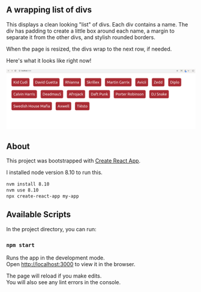 ## A wrapping list of divs

This displays a clean looking "list" of divs. Each div contains a name. The div has padding to create a little box around each name, a margin to separate it from the other divs, and stylish rounded borders.

When the page is resized, the divs wrap to the next row, if needed.

Here's what it looks like right now!

![view of div list](https://github.com/mdoery/react-list/blob/master/react-list-example.png "View of div list")

## About

This project was bootstrapped with [Create React App](https://github.com/facebook/create-react-app).

I installed node version 8.10 to run this.

```
nvm install 8.10
nvm use 8.10
npx create-react-app my-app
```

## Available Scripts

In the project directory, you can run:

### `npm start`

Runs the app in the development mode.<br>
Open [http://localhost:3000](http://localhost:3000) to view it in the browser.

The page will reload if you make edits.<br>
You will also see any lint errors in the console.

